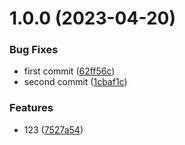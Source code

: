 # 1.0.0 (2023-04-20)


### Bug Fixes

* first commit ([62ff56c](https://github.com/RRFish/jstimer/commit/62ff56cff48ab72c4a18364e20be062207913d99))
* second commit ([1cbaf1c](https://github.com/RRFish/jstimer/commit/1cbaf1c3445da43c867c28b1680d7a09203289d1))


### Features

* 123 ([7527a54](https://github.com/RRFish/jstimer/commit/7527a548e9f4e1cb954b125b935b134f6986b5d4))
